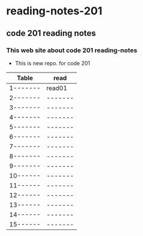 # reading-notes-201

## code 201 reading notes 

### This web site about code 201 reading-notes

* This is new repo. for code 201



Table   | read
--------|-------
1-------| read01
2-------|-------
3-------|-------
4-------|-------
5-------|-------
6-------|-------
7-------|-------
8-------|-------
9-------|-------
10------|-------
11------|-------
12------|-------
13------|-------
14------|-------
15------|-------